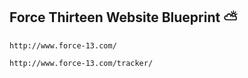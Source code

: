 ## Force Thirteen Website Blueprint :partly_sunny:  ##

`http://www.force-13.com/`

`http://www.force-13.com/tracker/`
